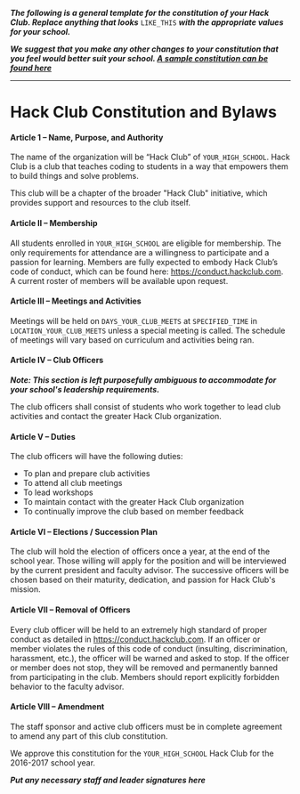 _**The following is a general template for the constitution of your Hack Club. Replace anything that looks**_ `LIKE_THIS` _**with the appropriate values for your school.**_

_**We suggest that you make any other changes to your constitution that you feel would better suit your school. [A sample constitution can be found here][sample_club_constitution]**_

[sample_club_constitution]: berkeley_high_constitution.md

---

# Hack Club Constitution and Bylaws

#### Article 1 – Name, Purpose, and Authority

The name of the organization will be “Hack Club” of `YOUR_HIGH_SCHOOL`. Hack Club is a club that teaches coding to students in a way that empowers them to build things and solve problems.

This club will be a chapter of the broader "Hack Club" initiative, which provides support and resources to the club itself.

#### Article II – Membership

All students enrolled in `YOUR_HIGH_SCHOOL` are eligible for membership. The only requirements for attendance are a willingness to participate and a passion for learning. Members are fully expected to embody Hack Club’s code of conduct, which can be found here: https://conduct.hackclub.com. A current roster of members will be available upon request.

#### Article III – Meetings and Activities

Meetings will be held on `DAYS_YOUR_CLUB_MEETS` at `SPECIFIED_TIME` in `LOCATION_YOUR_CLUB_MEETS` unless a special meeting is called. The schedule of meetings will vary based on curriculum and activities being ran.

#### Article IV – Club Officers

_**Note: This section is left purposefully ambiguous to accommodate for your school's leadership requirements.**_

The club officers shall consist of students who work together to lead club activities and contact the greater Hack Club organization.

#### Article V – Duties

The club officers will have the following duties:

- To plan and prepare club activities
- To attend all club meetings
- To lead workshops
- To maintain contact with the greater Hack Club organization
- To continually improve the club based on member feedback

#### Article VI – Elections / Succession Plan

The club will hold the election of officers once a year, at the end of the school year. Those willing will apply for the position and will be interviewed by the current president and faculty advisor. The successive officers will be chosen based on their maturity, dedication, and passion for Hack Club's mission.

#### Article VII – Removal of Officers

Every club officer will be held to an extremely high standard of proper conduct as detailed in https://conduct.hackclub.com. If an officer or member violates the rules of this code of conduct (insulting, discrimination, harassment, etc.), the officer will be warned and asked to stop. If the officer or member does not stop, they will be removed and permanently banned from participating in the club. Members should report explicitly forbidden behavior to the faculty advisor.

#### Article VIII – Amendment

The staff sponsor and active club officers must be in complete agreement to amend any part of this club constitution.

We approve this constitution for the `YOUR_HIGH_SCHOOL` Hack Club for the 2016-2017 school year.

_**Put any necessary staff and leader signatures here**_
